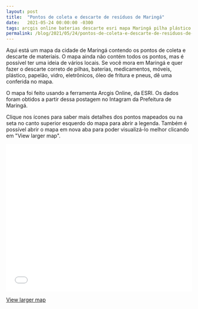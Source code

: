 ```yaml
---
layout: post
title:  "Pontos de coleta e descarte de resíduos de Maringá"
date:   2021-05-24 00:00:00 -0300
tags: arcgis online baterias descarte esri mapa Maringá pilha plástico reciclagem resíduos vidros
permalink: /blog/2021/05/24/pontos-de-coleta-e-descarte-de-residuos-de-maringa/
---
```


Aqui está um mapa da cidade de Maringá contendo os pontos de coleta e descarte de materiais. O mapa ainda não contém todos os pontos, mas é possível ter uma ideia de vários locais. Se você mora em Maringá e quer fazer o descarte correto de pilhas, baterias, medicamentos, móveis, plástico, papelão, vidro, eletrônicos, óleo de fritura e pneus, dê uma conferida no mapa.

O mapa foi feito usando a ferramenta Arcgis Online, da ESRI. Os dados foram obtidos a partir dessa postagem no Intagram da Prefeitura de Maringá.

Clique nos ícones para saber mais detalhes dos pontos mapeados ou na seta no canto superior esquerdo do mapa para abrir a legenda. Também é possível abrir o mapa em nova aba para poder visualizá-lo melhor clicando em "View larger map".

<iframe loading="lazy" width="100%" height="400" frameborder="0" scrolling="no" marginheight="0" marginwidth="0" title="Pontos de Descarte de Maringá" src="//cancastilho.maps.arcgis.com/apps/Embed/index.html?webmap=9fe38bef7c4d4df19e0b1ce7442d3641&amp;extent=-51.9595,-23.4375,-51.9094,-23.4146&amp;home=true&amp;zoom=true&amp;previewImage=false&amp;scale=true&amp;search=true&amp;searchextent=true&amp;details=true&amp;legendlayers=true&amp;active_panel=details&amp;disable_scroll=true&amp;theme=light"></iframe>

<a href="//cancastilho.maps.arcgis.com/apps/Embed/index.html?webmap=9fe38bef7c4d4df19e0b1ce7442d3641&amp;extent=-51.9595,-23.4375,-51.9094,-23.4146&amp;home=true&amp;zoom=true&amp;scale=true&amp;search=true&amp;searchextent=true&amp;details=true&amp;legendlayers=true&amp;active_panel=details&amp;disable_scroll=true&amp;theme=light" target="_blank">View larger map</a>